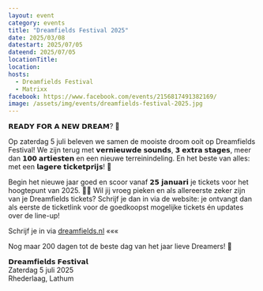 ```yaml
---
layout: event
category: events
title: "Dreamfields Festival 2025"
date: 2025/03/08
datestart: 2025/07/05
dateend: 2025/07/05
locationTitle:
location:
hosts:
  - Dreamfields Festival
  - Matrixx
facebook: https://www.facebook.com/events/2156817491382169/
image: /assets/img/events/dreamfields-festival-2025.jpg
---
```


𝗥𝗘𝗔𝗗𝗬 𝗙𝗢𝗥 𝗔 𝗡𝗘𝗪 𝗗𝗥𝗘𝗔𝗠? 🦋

Op zaterdag 5 juli beleven we samen de mooiste droom ooit op Dreamfields Festival! We zijn terug met 𝘃𝗲𝗿𝗻𝗶𝗲𝘂𝘄𝗱𝗲 𝘀𝗼𝘂𝗻𝗱𝘀, 𝟯 𝗲𝘅𝘁𝗿𝗮 𝘀𝘁𝗮𝗴𝗲𝘀, meer dan 𝟭𝟬𝟬 𝗮𝗿𝘁𝗶𝗲𝘀𝘁𝗲𝗻 en een nieuwe terreinindeling. En het beste van alles: met een 𝗹𝗮𝗴𝗲𝗿𝗲 𝘁𝗶𝗰𝗸𝗲𝘁𝗽𝗿𝗶𝗷𝘀! 💜

Begin het nieuwe jaar goed en scoor vanaf 𝟮𝟱 𝗷𝗮𝗻𝘂𝗮𝗿𝗶 je tickets voor het hoogtepunt van 2025. 🤝🏼 Wil jij vroeg pieken en als allereerste zeker zijn van je Dreamfields tickets? Schrijf je dan in via de website: je ontvangt dan als eerste de ticketlink voor de goedkoopst mogelijke tickets én updates over de line-up!

Schrijf je in via [dreamfields.nl](https://l.facebook.com/l.php?u=http%3A%2F%2Fdreamfields.nl%2F%3Ffbclid%3DIwZXh0bgNhZW0CMTAAAR3Ff6pIgBiDEMdi9WeYY_Na0v40ND77P7R3sbDKZwheNZoeZ971ST7pZXI_aem_jFCTnbI9RkWtk6EILc7RgA&h=AT15fHE2Xajvs5Dq0foltlc-O3zcOWtRcl-74qpacngKT-BtoA1ThnfmgNGpgEZQpmTT38TVSuZnt7q0CIU39jdQarR7IHcKyIfe4E8FobbmmK7FIsqQRCtq9t4J3Y1XdU3nfgHo2zZmHx8dWyc4Zqk&__tn__=q&c[0]=AT16CPcmcieX7pak0OxsbKbJlwQZAru2ALeaqGCc_GbIEVItZDqiTqhORAXYOVuna0HT52is8skI0WDGt2ewbz0Yh_sCqASt45LKO0hNzqiFrQgqBv8xJCHuoA-17csFg40Apqk3emo1_U3-hyy3stRfzhX9s2bXCBgl4A) «««

Nog maar 200 dagen tot de beste dag van het jaar lieve Dreamers! 🪩

𝗗𝗿𝗲𝗮𝗺𝗳𝗶𝗲𝗹𝗱𝘀 𝗙𝗲𝘀𝘁𝗶𝘃𝗮𝗹  
Zaterdag 5 juli 2025  
Rhederlaag, Lathum
